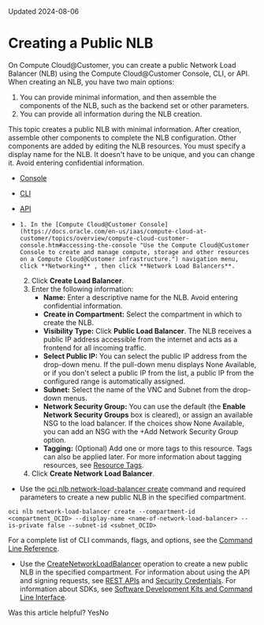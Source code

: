 Updated 2024-08-06
# Creating a Public NLB
On Compute Cloud@Customer, you can create a public Network Load Balancer (NLB) using the Compute Cloud@Customer Console, CLI, or API.
When creating an NLB, you have two main options:
  1. You can provide minimal information, and then assemble the components of the NLB, such as the backend set or other parameters.
  2. You can provide all information during the NLB creation. 


This topic creates a public NLB with minimal information. After creation, assemble other components to complete the NLB configuration. Other components are added by editing the NLB resources.
You must specify a display name for the NLB. It doesn't have to be unique, and you can change it. Avoid entering confidential information.
  * [Console](https://docs.oracle.com/en-us/iaas/compute-cloud-at-customer/topics/nlb/creating-a-public-nlb.htm)
  * [CLI](https://docs.oracle.com/en-us/iaas/compute-cloud-at-customer/topics/nlb/creating-a-public-nlb.htm)
  * [API](https://docs.oracle.com/en-us/iaas/compute-cloud-at-customer/topics/nlb/creating-a-public-nlb.htm)


  *     1. In the [Compute Cloud@Customer Console](https://docs.oracle.com/en-us/iaas/compute-cloud-at-customer/topics/overview/compute-cloud-customer-console.htm#accessing-the-console "Use the Compute Cloud@Customer Console to create and manage compute, storage and other resources on a Compute Cloud@Customer infrastructure.") navigation menu, click **Networking** , then click **Network Load Balancers**.
    2. Click **Create Load Balancer**.
    3. Enter the following information:
       * **Name:** Enter a descriptive name for the NLB. Avoid entering confidential information.
       * **Create in Compartment:** Select the compartment in which to create the NLB.
       * **Visibility Type:** Click **Public Load Balancer**. The NLB receives a public IP address accessible from the internet and acts as a frontend for all incoming traffic.
       * **Select Public IP:** You can select the public IP address from the drop-down menu. If the pull-down menu displays None Available, or if you don't select a public IP from the list, a public IP from the configured range is automatically assigned.
       * **Subnet:** Select the name of the VNC and Subnet from the drop-down menus.
       * **Network Security Group:** You can use the default (the **Enable Network Security Groups** box is cleared), or assign an available NSG to the load balancer. If the choices show None Available, you can add an NSG with the +Add Network Security Group option.
       * **Tagging:** (Optional) Add one or more tags to this resource. Tags can also be applied later. For more information about tagging resources, see [Resource Tags](https://docs.oracle.com/iaas/Content/General/Concepts/resourcetags.htm).
    4. Click **Create Network Load Balancer**.
  * Use the [oci nlb network-load-balancer create](https://docs.oracle.com/iaas/tools/oci-cli/latest/oci_cli_docs/cmdref/nlb/network-load-balancer/create.html) command and required parameters to create a new public NLB in the specified compartment.
```
oci nlb network-load-balancer create --compartment-id <compartment_OCID> --display-name <name-of-network-load-balancer> --is-private false --subnet-id <subnet_OCID>
```

For a complete list of CLI commands, flags, and options, see the [Command Line Reference](https://docs.oracle.com/iaas/tools/oci-cli/latest/oci_cli_docs/index.html).
  * Use the [CreateNetworkLoadBalancer](https://docs.oracle.com/iaas/api/#/en/networkloadbalancer/20200501/NetworkLoadBalancer/CreateNetworkLoadBalancer) operation to create a new public NLB in the specified compartment.
For information about using the API and signing requests, see [REST APIs](https://docs.oracle.com/iaas/Content/API/Concepts/usingapi.htm#REST_APIs) and [Security Credentials](https://docs.oracle.com/iaas/Content/General/Concepts/credentials.htm). For information about SDKs, see [Software Development Kits and Command Line Interface](https://docs.oracle.com/iaas/Content/API/Concepts/sdks.htm#Software_Development_Kits_and_Command_Line_Interface).


Was this article helpful?
YesNo

